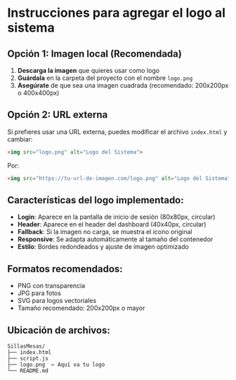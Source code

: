 # Instrucciones para agregar el logo al sistema

## Opción 1: Imagen local (Recomendada)

1. **Descarga la imagen** que quieres usar como logo
2. **Guárdala** en la carpeta del proyecto con el nombre `logo.png`
3. **Asegúrate** de que sea una imagen cuadrada (recomendado: 200x200px o 400x400px)

## Opción 2: URL externa

Si prefieres usar una URL externa, puedes modificar el archivo `index.html` y cambiar:

```html
<img src="logo.png" alt="Logo del Sistema">
```

Por:

```html
<img src="https://tu-url-de-imagen.com/logo.png" alt="Logo del Sistema">
```

## Características del logo implementado:

- **Login**: Aparece en la pantalla de inicio de sesión (80x80px, circular)
- **Header**: Aparece en el header del dashboard (40x40px, circular)
- **Fallback**: Si la imagen no carga, se muestra el icono original
- **Responsive**: Se adapta automáticamente al tamaño del contenedor
- **Estilo**: Bordes redondeados y ajuste de imagen optimizado

## Formatos recomendados:
- PNG con transparencia
- JPG para fotos
- SVG para logos vectoriales
- Tamaño recomendado: 200x200px o mayor

## Ubicación de archivos:
```
SillasMesas/
├── index.html
├── script.js
├── logo.png  ← Aquí va tu logo
└── README.md
```
